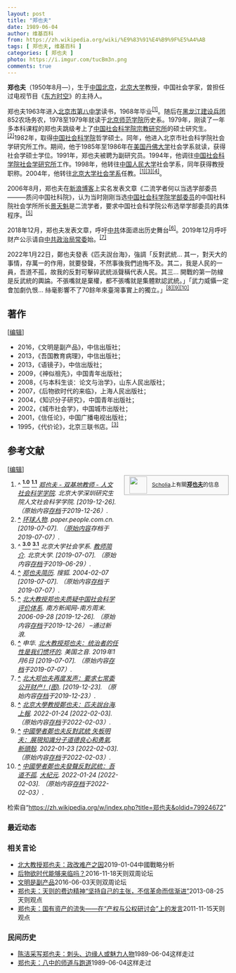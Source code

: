 ```yaml
---
layout: post
title: "郑也夫"
date: 1989-06-04
author: 维基百科
from: https://zh.wikipedia.org/wiki/%E9%83%91%E4%B9%9F%E5%A4%AB
tags: [ 郑也夫, 维基百科 ]
categories: [ 郑也夫 ]
photo: https://i.imgur.com/tucBm3n.png
comments: true
---
```

<div class="mw-content-ltr mw-parser-output" lang="zh" dir="ltr"><style data-mw-deduplicate="TemplateStyles:r83732082">.mw-parser-output .infobox-subbox{padding:0;border:none;margin:-3px;width:auto;min-width:100%;font-size:100%;clear:none;float:none;background-color:transparent}.mw-parser-output .infobox-3cols-child{margin:auto}.mw-parser-output .infobox .navbar{font-size:100%}body.skin-minerva .mw-parser-output .infobox-header,body.skin-minerva .mw-parser-output .infobox-subheader,body.skin-minerva .mw-parser-output .infobox-above,body.skin-minerva .mw-parser-output .infobox-title,body.skin-minerva .mw-parser-output .infobox-image,body.skin-minerva .mw-parser-output .infobox-full-data,body.skin-minerva .mw-parser-output .infobox-below{text-align:center}@media screen{html.skin-theme-clientpref-night .mw-parser-output .infobox-full-data:not(.notheme)>div:not(.notheme)[style]{background:#1f1f23!important;color:#f8f9fa}@media screen and (prefers-color-scheme:dark){html.skin-theme-clientpref-os .mw-parser-output .infobox-full-data:not(.notheme) div:not(.notheme){background:#1f1f23!important;color:#f8f9fa}}html.skin-theme-clientpref-night .mw-parser-output .infobox td div:not(.notheme)[style]{background:transparent!important;color:var(--color-base,#202122)}@media screen and (prefers-color-scheme:dark){html.skin-theme-clientpref-os .mw-parser-output .infobox td div:not(.notheme)[style]{background:transparent!important;color:var(--color-base,#202122)}}html.skin-theme-clientpref-night .mw-parser-output .infobox td div.NavHead:not(.notheme)[style]{background:transparent!important}}@media screen and (prefers-color-scheme:dark){html.skin-theme-clientpref-os .mw-parser-output .infobox td div.NavHead:not(.notheme)[style]{background:transparent!important}}@media(min-width:640px){body.skin--responsive .mw-parser-output .infobox-table{display:table!important}body.skin--responsive .mw-parser-output .infobox-table>caption{display:table-caption!important}body.skin--responsive .mw-parser-output .infobox-table>tbody{display:table-row-group}body.skin--responsive .mw-parser-output .infobox-table tr{display:table-row!important}body.skin--responsive .mw-parser-output .infobox-table th,body.skin--responsive .mw-parser-output .infobox-table td{padding-left:inherit;padding-right:inherit}}</style><link rel="mw-deduplicated-inline-style" href="mw-data:TemplateStyles:r83732082">
<p><b>郑也夫</b>（1950年8月<span class="useeditintro" title="Template:BLP editintro">—</span>），生于<a href="/wiki/%E4%B8%AD%E8%8F%AF%E4%BA%BA%E6%B0%91%E5%85%B1%E5%92%8C%E5%9C%8B" class="mw-redirect" title="中華人民共和國">中国</a><a href="/wiki/%E5%8C%97%E4%BA%AC" class="mw-redirect" title="北京">北京</a>，<a href="/wiki/%E5%8C%97%E4%BA%AC%E5%A4%A7%E5%AD%A6" title="北京大学">北京大学</a>教授，中国社会学家，曾担任过电视节目《<a href="/wiki/%E4%B8%9C%E6%96%B9%E6%97%B6%E7%A9%BA" title="东方时空">东方时空</a>》的主持人。
</p>
<div class="mw-heading mw-heading2"></div>
<p>郑也夫1963年进入<a href="/wiki/%E5%8C%97%E4%BA%AC%E5%B8%82%E7%AC%AC%E5%85%AB%E4%B8%AD%E5%AD%A6" title="北京市第八中学">北京市第八中学</a>读书，1968年毕业<sup id="cite_ref-pkusz_1-0" class="reference"><a href="#cite_note-pkusz-1"><span class="cite-bracket">[</span>1<span class="cite-bracket">]</span></a></sup>。随后在<a href="/wiki/%E9%BB%91%E9%BE%99%E6%B1%9F%E5%BB%BA%E8%AE%BE%E5%85%B5%E5%9B%A2" class="mw-redirect" title="黑龙江建设兵团">黑龙江建设兵团</a>852农场务农，1978至1979年就读于<a href="/wiki/%E5%8C%97%E4%BA%AC%E5%B8%AB%E7%AF%84%E5%AD%B8%E9%99%A2" class="mw-redirect" title="北京師範學院">北京师范学院</a>历史系。1979年，刚读了一年多本科课程的郑也夫跳级考上了<a href="/w/index.php?title=%E4%B8%AD%E5%9B%BD%E7%A4%BE%E4%BC%9A%E7%A7%91%E5%AD%A6%E9%99%A2%E5%AE%97%E6%95%99%E7%A0%94%E7%A9%B6%E6%89%80&amp;action=edit&amp;redlink=1" class="new" title="中国社会科学院宗教研究所（页面不存在）">中国社会科学院宗教研究所</a>的硕士研究生。<sup id="cite_ref-2" class="reference"><a href="#cite_note-2"><span class="cite-bracket">[</span>2<span class="cite-bracket">]</span></a></sup>1982年，取得<a href="/wiki/%E4%B8%AD%E5%9B%BD%E7%A4%BE%E4%BC%9A%E7%A7%91%E5%AD%A6%E9%99%A2" title="中国社会科学院">中国社会科学院</a>哲学硕士。同年，他进入北京市社会科学院社会学研究所工作。期间，他于1985年至1986年在<a href="/wiki/%E7%BE%8E%E5%9B%BD" title="美国">美国</a><a href="/wiki/%E4%B8%B9%E4%BD%9B%E5%A4%A7%E5%AD%B8" title="丹佛大學">丹佛大学</a>社会学系就读，获得社会学硕士学位。1991年，郑也夫被聘为副研究员。1994年，他调往<a href="/wiki/%E4%B8%AD%E5%9B%BD%E7%A4%BE%E4%BC%9A%E7%A7%91%E5%AD%A6%E9%99%A2%E7%A4%BE%E4%BC%9A%E5%AD%A6%E7%A0%94%E7%A9%B6%E6%89%80" title="中国社会科学院社会学研究所">中国社会科学院社会学研究所</a>工作。1998年，他转往<a href="/wiki/%E4%B8%AD%E5%9B%BD%E4%BA%BA%E6%B0%91%E5%A4%A7%E5%AD%A6" title="中国人民大学">中国人民大学</a>社会学系，同年获得教授职称。2004年，他转往<a href="/wiki/%E5%8C%97%E4%BA%AC%E5%A4%A7%E5%AD%A6%E7%A4%BE%E4%BC%9A%E5%AD%A6%E7%B3%BB" title="北京大学社会学系">北京大学社会学系</a>任教。<sup id="cite_ref-pkusz_1-1" class="reference"><a href="#cite_note-pkusz-1"><span class="cite-bracket">[</span>1<span class="cite-bracket">]</span></a></sup><sup id="cite_ref-bjdx_3-0" class="reference"><a href="#cite_note-bjdx-3"><span class="cite-bracket">[</span>3<span class="cite-bracket">]</span></a></sup><sup id="cite_ref-4" class="reference"><a href="#cite_note-4"><span class="cite-bracket">[</span>4<span class="cite-bracket">]</span></a></sup>。
</p><p>2006年8月，郑也夫在<a href="/wiki/%E6%96%B0%E6%B5%AA%E5%8D%9A%E5%AE%A2" title="新浪博客">新浪博客</a>上实名发表文章《二流学者何以当选学部委员———质问中国社科院》，认为当时刚刚当选<a href="/wiki/%E4%B8%AD%E5%9B%BD%E7%A4%BE%E4%BC%9A%E7%A7%91%E5%AD%A6%E9%99%A2%E5%AD%A6%E9%83%A8%E5%A7%94%E5%91%98" title="中国社会科学院学部委员">中国社会科学院学部委员</a>的中国社科院社会学所所长<a href="/wiki/%E6%99%AF%E5%A4%A9%E9%AD%81" title="景天魁">景天魁</a>是二流学者，要求中国社会科学院公布选举学部委员的具体程序。<sup id="cite_ref-5" class="reference"><a href="#cite_note-5"><span class="cite-bracket">[</span>5<span class="cite-bracket">]</span></a></sup>
</p><p>2018年12月，郑也夫发表文章，呼吁<a href="/wiki/%E4%B8%AD%E5%85%B1" class="mw-redirect" title="中共">中共</a>体面退出历史舞台<sup id="cite_ref-6" class="reference"><a href="#cite_note-6"><span class="cite-bracket">[</span>6<span class="cite-bracket">]</span></a></sup>。2019年12月呼吁财产公示请自<a href="/wiki/%E4%B8%AD%E5%85%B1%E6%94%BF%E6%B2%BB%E5%B1%80%E5%B8%B8%E5%A7%94" class="mw-redirect" title="中共政治局常委">中共政治局常委</a>始。<sup id="cite_ref-7" class="reference"><a href="#cite_note-7"><span class="cite-bracket">[</span>7<span class="cite-bracket">]</span></a></sup>
</p><p>2022年1月22日，鄭也夫發表《匹夫說台海》，強調「反對武統… 其一，對天大的事情，存萬一的作用，就要發聲，不然事後我們追悔不及。其二，我是人民的一員，吾道不孤，故我的反對可擊碎武統派聲稱代表人民。其三... 開戰的第一防線是反武統的輿論。不張嘴就是棄權，都不張嘴就是集體默認武統。」「武力威懾一定會加劇仇恨... 絲毫影響不了70餘年來臺灣事實上的獨立。」<sup id="cite_ref-8" class="reference"><a href="#cite_note-8"><span class="cite-bracket">[</span>8<span class="cite-bracket">]</span></a></sup><sup id="cite_ref-9" class="reference"><a href="#cite_note-9"><span class="cite-bracket">[</span>9<span class="cite-bracket">]</span></a></sup><sup id="cite_ref-10" class="reference"><a href="#cite_note-10"><span class="cite-bracket">[</span>10<span class="cite-bracket">]</span></a></sup>
</p>
<div class="mw-heading mw-heading2"><h2 id="著作"><span id=".E8.91.97.E4.BD.9C"></span>著作</h2><span class="mw-editsection"><span class="mw-editsection-bracket">[</span><a href="/w/index.php?title=%E9%83%91%E4%B9%9F%E5%A4%AB&amp;action=edit&amp;section=2" title="编辑章节：著作"><span>编辑</span></a><span class="mw-editsection-bracket">]</span></span></div>
<ul><li>2016，《文明是副产品》，中信出版社；</li>
<li>2013，《吾国教育病理》，中信出版社；</li>
<li>2013，《语镜子》，中信出版社；</li>
<li>2009，《神似祖先》，中国青年出版社；</li>
<li>2008，《与本科生谈：论文与治学》，山东人民出版社；</li>
<li>2007，《后物欲时代的来临》，上海人民出版社；</li>
<li>2004，《知识分子研究》，中国青年出版社；</li>
<li>2002，《城市社会学》，中国城市出版社；</li>
<li>2001，《信任论》，中国广播电视出版社；</li>
<li>1995，《代价论》，北京三联书店。<sup id="cite_ref-bjdx_3-1" class="reference"><a href="#cite_note-bjdx-3"><span class="cite-bracket">[</span>3<span class="cite-bracket">]</span></a></sup></li></ul>
<div class="mw-heading mw-heading2"><h2 id="参考文献"><span id=".E5.8F.82.E8.80.83.E6.96.87.E7.8C.AE"></span>参考文献</h2><span class="mw-editsection"><span class="mw-editsection-bracket">[</span><a href="/w/index.php?title=%E9%83%91%E4%B9%9F%E5%A4%AB&amp;action=edit&amp;section=3" title="编辑章节：参考文献"><span>编辑</span></a><span class="mw-editsection-bracket">]</span></span></div>
<style data-mw-deduplicate="TemplateStyles:r82655521">.mw-parser-output .side-box{margin:4px 0;box-sizing:border-box;border:1px solid #aaa;font-size:88%;line-height:1.25em;background-color:#f9f9f9;display:flow-root}.mw-parser-output .side-box-abovebelow,.mw-parser-output .side-box-text{padding:0.25em 0.9em}.mw-parser-output .side-box-image{padding:2px 0 2px 0.9em;text-align:center}.mw-parser-output .side-box-imageright{padding:2px 0.9em 2px 0;text-align:center}@media(min-width:500px){.mw-parser-output .side-box-flex{display:flex;align-items:center}.mw-parser-output .side-box-text{flex:1}}@media(min-width:720px){.mw-parser-output .side-box{width:238px}.mw-parser-output .side-box-right{clear:right;float:right;margin-left:1em}.mw-parser-output .side-box-left{margin-right:1em}}</style><div class="side-box metadata side-box-right"><style data-mw-deduplicate="TemplateStyles:r82655520">.mw-parser-output .plainlist ol,.mw-parser-output .plainlist ul{line-height:inherit;list-style:none;margin:0;padding:0}.mw-parser-output .plainlist ol li,.mw-parser-output .plainlist ul li{margin-bottom:0}</style>
<div class="side-box-flex">
<div class="side-box-image"><span class="noviewer" typeof="mw:File"><span><img alt="" src="//upload.wikimedia.org/wikipedia/commons/thumb/3/32/Scholia_logo.svg/40px-Scholia_logo.svg.png" decoding="async" width="40" height="39" class="mw-file-element" srcset="//upload.wikimedia.org/wikipedia/commons/thumb/3/32/Scholia_logo.svg/60px-Scholia_logo.svg.png 1.5x, //upload.wikimedia.org/wikipedia/commons/thumb/3/32/Scholia_logo.svg/80px-Scholia_logo.svg.png 2x" data-file-width="107" data-file-height="104"></span></span></div>
<div class="side-box-text plainlist"><a href="https://www.wikidata.org/wiki/Wikidata:Scholia/zh" class="extiw" title="d:Wikidata:Scholia/zh">Scholia</a>上有關<b><a href="https://iw.toolforge.org/scholia/author/Q67931594" class="extiw" title="toolforge:scholia/author/Q67931594">郑也夫</a></b>的信息</div></div>
</div>
<div class="reflist columns references-column-width" style="-moz-column-width: 30em; -webkit-column-width: 30em; column-width: 30em; list-style-type: decimal;">
<ol class="references">
<li id="cite_note-pkusz-1"><span class="mw-cite-backlink">^ <a href="#cite_ref-pkusz_1-0"><sup><b>1.0</b></sup></a> <a href="#cite_ref-pkusz_1-1"><sup><b>1.1</b></sup></a></span> <span class="reference-text"><cite class="citation web"><a rel="nofollow" class="external text" href="http://rw.pkusz.edu.cn/article-1506-34.html">郑也夫 - 双基地教师 - 人文社会科学学院</a>. 北京大学深圳研究生院人文社会科学学院.  <span class="reference-accessdate"> [<span class="nowrap">2019-12-26</span>]</span>. （原始内容<a rel="nofollow" class="external text" href="https://web.archive.org/web/20191226023632/http://rw.pkusz.edu.cn/article-1506-34.html">存档</a>于2019-12-26）.</cite><span title="ctx_ver=Z39.88-2004&amp;rfr_id=info%3Asid%2Fzh.wikipedia.org%3A%E9%83%91%E4%B9%9F%E5%A4%AB&amp;rft.atitle=%E9%83%91%E4%B9%9F%E5%A4%AB+-+%E5%8F%8C%E5%9F%BA%E5%9C%B0%E6%95%99%E5%B8%88+-+%E4%BA%BA%E6%96%87%E7%A4%BE%E4%BC%9A%E7%A7%91%E5%AD%A6%E5%AD%A6%E9%99%A2&amp;rft.genre=unknown&amp;rft.jtitle=%E5%8C%97%E4%BA%AC%E5%A4%A7%E5%AD%A6%E6%B7%B1%E5%9C%B3%E7%A0%94%E7%A9%B6%E7%94%9F%E9%99%A2%E4%BA%BA%E6%96%87%E7%A4%BE%E4%BC%9A%E7%A7%91%E5%AD%A6%E5%AD%A6%E9%99%A2&amp;rft_id=http%3A%2F%2Frw.pkusz.edu.cn%2Farticle-1506-34.html&amp;rft_val_fmt=info%3Aofi%2Ffmt%3Akev%3Amtx%3Ajournal" class="Z3988"><span style="display:none;">&nbsp;</span></span></span>
</li>
<li id="cite_note-2"><span class="mw-cite-backlink"><b><a href="#cite_ref-2">^</a></b></span> <span class="reference-text"><cite class="citation web"><a rel="nofollow" class="external text" href="https://web.archive.org/web/20190707115948/http://paper.people.com.cn/hqrw/html/2014-01/16/content_1378457.htm">环球人物</a>. paper.people.com.cn.  <span class="reference-accessdate"> [<span class="nowrap">2019-07-07</span>]</span>. （<a rel="nofollow" class="external text" href="http://paper.people.com.cn/hqrw/html/2014-01/16/content_1378457.htm">原始内容</a>存档于2019-07-07）.</cite><span title="ctx_ver=Z39.88-2004&amp;rfr_id=info%3Asid%2Fzh.wikipedia.org%3A%E9%83%91%E4%B9%9F%E5%A4%AB&amp;rft.atitle=%E7%8E%AF%E7%90%83%E4%BA%BA%E7%89%A9&amp;rft.genre=unknown&amp;rft.jtitle=paper.people.com.cn&amp;rft_id=http%3A%2F%2Fpaper.people.com.cn%2Fhqrw%2Fhtml%2F2014-01%2F16%2Fcontent_1378457.htm&amp;rft_val_fmt=info%3Aofi%2Ffmt%3Akev%3Amtx%3Ajournal" class="Z3988"><span style="display:none;">&nbsp;</span></span></span>
</li>
<li id="cite_note-bjdx-3"><span class="mw-cite-backlink">^ <a href="#cite_ref-bjdx_3-0"><sup><b>3.0</b></sup></a> <a href="#cite_ref-bjdx_3-1"><sup><b>3.1</b></sup></a></span> <span class="reference-text"><cite class="citation web">北京大学社会学系. <a rel="nofollow" class="external text" href="http://www.shehui.pku.edu.cn/sz/content.aspx?nodeid=586">教师简介</a>. 北京大学.  <span class="reference-accessdate"> [<span class="nowrap">2019-07-07</span>]</span>. （原始内容<a rel="nofollow" class="external text" href="https://web.archive.org/web/20190629211039/http://www.shehui.pku.edu.cn/sz/content.aspx?nodeid=586">存档</a>于2019-06-29）.</cite><span title="ctx_ver=Z39.88-2004&amp;rfr_id=info%3Asid%2Fzh.wikipedia.org%3A%E9%83%91%E4%B9%9F%E5%A4%AB&amp;rft.atitle=%E6%95%99%E5%B8%88%E7%AE%80%E4%BB%8B&amp;rft.au=%E5%8C%97%E4%BA%AC%E5%A4%A7%E5%AD%A6%E7%A4%BE%E4%BC%9A%E5%AD%A6%E7%B3%BB&amp;rft.genre=unknown&amp;rft.jtitle=%E5%8C%97%E4%BA%AC%E5%A4%A7%E5%AD%A6&amp;rft_id=http%3A%2F%2Fwww.shehui.pku.edu.cn%2Fsz%2Fcontent.aspx%3Fnodeid%3D586&amp;rft_val_fmt=info%3Aofi%2Ffmt%3Akev%3Amtx%3Ajournal" class="Z3988"><span style="display:none;">&nbsp;</span></span></span>
</li>
<li id="cite_note-4"><span class="mw-cite-backlink"><b><a href="#cite_ref-4">^</a></b></span> <span class="reference-text"><cite class="citation web"><a rel="nofollow" class="external text" href="http://auto.sohu.com/2004/02/07/29/article218972972.shtml">郑也夫简历</a>. 搜狐. 2004-02-07 <span class="reference-accessdate"> [<span class="nowrap">2019-07-07</span>]</span>. （原始内容<a rel="nofollow" class="external text" href="https://web.archive.org/web/20190707120610/http://auto.sohu.com/2004/02/07/29/article218972972.shtml">存档</a>于2019-07-07）.</cite><span title="ctx_ver=Z39.88-2004&amp;rfr_id=info%3Asid%2Fzh.wikipedia.org%3A%E9%83%91%E4%B9%9F%E5%A4%AB&amp;rft.atitle=%E9%83%91%E4%B9%9F%E5%A4%AB%E7%AE%80%E5%8E%86&amp;rft.date=2004-02-07&amp;rft.genre=unknown&amp;rft.jtitle=%E6%90%9C%E7%8B%90&amp;rft_id=http%3A%2F%2Fauto.sohu.com%2F2004%2F02%2F07%2F29%2Farticle218972972.shtml&amp;rft_val_fmt=info%3Aofi%2Ffmt%3Akev%3Amtx%3Ajournal" class="Z3988"><span style="display:none;">&nbsp;</span></span></span>
</li>
<li id="cite_note-5"><span class="mw-cite-backlink"><b><a href="#cite_ref-5">^</a></b></span> <span class="reference-text"><cite class="citation news"><a rel="nofollow" class="external text" href="http://news.sina.com.cn/c/2006-09-28/144110132435s.shtml">北大教授郑也夫质疑中国社会科学评价体系</a>. 南方新闻网-南方周末. 2006-09-28 <span class="reference-accessdate"> [<span class="nowrap">2019-12-26</span>]</span>. （原始内容<a rel="nofollow" class="external text" href="https://web.archive.org/web/20191226024307/http://news.sina.com.cn/c/2006-09-28/144110132435s.shtml">存档</a>于2019-12-26） –通过新浪.</cite><span title="ctx_ver=Z39.88-2004&amp;rfr_id=info%3Asid%2Fzh.wikipedia.org%3A%E9%83%91%E4%B9%9F%E5%A4%AB&amp;rft.atitle=%E5%8C%97%E5%A4%A7%E6%95%99%E6%8E%88%E9%83%91%E4%B9%9F%E5%A4%AB%E8%B4%A8%E7%96%91%E4%B8%AD%E5%9B%BD%E7%A4%BE%E4%BC%9A%E7%A7%91%E5%AD%A6%E8%AF%84%E4%BB%B7%E4%BD%93%E7%B3%BB&amp;rft.date=2006-09-28&amp;rft.genre=article&amp;rft.jtitle=%E5%8D%97%E6%96%B9%E6%96%B0%E9%97%BB%E7%BD%91-%E5%8D%97%E6%96%B9%E5%91%A8%E6%9C%AB&amp;rft_id=http%3A%2F%2Fnews.sina.com.cn%2Fc%2F2006-09-28%2F144110132435s.shtml&amp;rft_val_fmt=info%3Aofi%2Ffmt%3Akev%3Amtx%3Ajournal" class="Z3988"><span style="display:none;">&nbsp;</span></span></span>
</li>
<li id="cite_note-6"><span class="mw-cite-backlink"><b><a href="#cite_ref-6">^</a></b></span> <span class="reference-text"><cite class="citation news">申华. <a rel="nofollow" class="external text" href="https://www.voachinese.com/a/Peking-University-Professor-On-China-Political-Reform-20190106/4730770.html">北大教授郑也夫：统治者的任性是我们惯坏的</a>. 美国之音. 2019年1月6日 <span class="reference-accessdate"> [<span class="nowrap">2019-07-07</span>]</span>. （原始内容<a rel="nofollow" class="external text" href="https://web.archive.org/web/20190707121450/https://www.voachinese.com/a/Peking-University-Professor-On-China-Political-Reform-20190106/4730770.html">存档</a>于2019-07-07）.</cite><span title="ctx_ver=Z39.88-2004&amp;rfr_id=info%3Asid%2Fzh.wikipedia.org%3A%E9%83%91%E4%B9%9F%E5%A4%AB&amp;rft.atitle=%E5%8C%97%E5%A4%A7%E6%95%99%E6%8E%88%E9%83%91%E4%B9%9F%E5%A4%AB%EF%BC%9A%E7%BB%9F%E6%B2%BB%E8%80%85%E7%9A%84%E4%BB%BB%E6%80%A7%E6%98%AF%E6%88%91%E4%BB%AC%E6%83%AF%E5%9D%8F%E7%9A%84&amp;rft.au=%E7%94%B3%E5%8D%8E&amp;rft.date=2019-01-06&amp;rft.genre=article&amp;rft_id=https%3A%2F%2Fwww.voachinese.com%2Fa%2FPeking-University-Professor-On-China-Political-Reform-20190106%2F4730770.html&amp;rft_val_fmt=info%3Aofi%2Ffmt%3Akev%3Amtx%3Ajournal" class="Z3988"><span style="display:none;">&nbsp;</span></span></span>
</li>
<li id="cite_note-7"><span class="mw-cite-backlink"><b><a href="#cite_ref-7">^</a></b></span> <span class="reference-text"><cite class="citation web"><a rel="nofollow" class="external text" href="https://www.wenxuecity.com/news/2019/12/23/8967060.html">北大郑也夫再度发声：要求七常委公开财产！(图)</a>.  <span class="reference-accessdate"> [<span class="nowrap">2019-12-23</span>]</span>. （原始内容<a rel="nofollow" class="external text" href="https://web.archive.org/web/20191223191613/https://www.wenxuecity.com/news/2019/12/23/8967060.html">存档</a>于2019-12-23）.</cite><span title="ctx_ver=Z39.88-2004&amp;rfr_id=info%3Asid%2Fzh.wikipedia.org%3A%E9%83%91%E4%B9%9F%E5%A4%AB&amp;rft.btitle=%E5%8C%97%E5%A4%A7%E9%83%91%E4%B9%9F%E5%A4%AB%E5%86%8D%E5%BA%A6%E5%8F%91%E5%A3%B0%EF%BC%9A%E8%A6%81%E6%B1%82%E4%B8%83%E5%B8%B8%E5%A7%94%E5%85%AC%E5%BC%80%E8%B4%A2%E4%BA%A7%EF%BC%81%28%E5%9B%BE%29&amp;rft.genre=unknown&amp;rft_id=https%3A%2F%2Fwww.wenxuecity.com%2Fnews%2F2019%2F12%2F23%2F8967060.html&amp;rft_val_fmt=info%3Aofi%2Ffmt%3Akev%3Amtx%3Abook" class="Z3988"><span style="display:none;">&nbsp;</span></span></span>
</li>
<li id="cite_note-8"><span class="mw-cite-backlink"><b><a href="#cite_ref-8">^</a></b></span> <span class="reference-text"><cite class="citation news"><a rel="nofollow" class="external text" href="https://www.upmedia.mg/news_info.php?SerialNo=136171&amp;Type=2">北京大學教授鄭也夫：匹夫說台海</a>. <a href="/wiki/%E4%B8%8A%E5%A0%B1" title="上報">上報</a>. 2022-01-24 <span class="reference-accessdate"> [<span class="nowrap">2022-02-03</span>]</span>. （原始内容<a rel="nofollow" class="external text" href="https://web.archive.org/web/20220203141659/https://www.upmedia.mg/news_info.php?SerialNo=136171&amp;Type=2">存档</a>于2022-02-03）.</cite><span title="ctx_ver=Z39.88-2004&amp;rfr_id=info%3Asid%2Fzh.wikipedia.org%3A%E9%83%91%E4%B9%9F%E5%A4%AB&amp;rft.atitle=%E5%8C%97%E4%BA%AC%E5%A4%A7%E5%AD%B8%E6%95%99%E6%8E%88%E9%84%AD%E4%B9%9F%E5%A4%AB%EF%BC%9A%E5%8C%B9%E5%A4%AB%E8%AA%AA%E5%8F%B0%E6%B5%B7&amp;rft.date=2022-01-24&amp;rft.genre=article&amp;rft.jtitle=%E4%B8%8A%E5%A0%B1&amp;rft_id=https%3A%2F%2Fwww.upmedia.mg%2Fnews_info.php%3FSerialNo%3D136171%26Type%3D2&amp;rft_val_fmt=info%3Aofi%2Ffmt%3Akev%3Amtx%3Ajournal" class="Z3988"><span style="display:none;">&nbsp;</span></span></span>
</li>
<li id="cite_note-9"><span class="mw-cite-backlink"><b><a href="#cite_ref-9">^</a></b></span> <span class="reference-text"><cite class="citation news"><a rel="nofollow" class="external text" href="https://newtalk.tw/news/view/2022-01-23/700794?utm_source=dable&amp;utm_medium=referral">中國學者鄭也夫反對武統 矢板明夫：展現知識分子道德良心和勇氣</a>. <a href="/wiki/%E6%96%B0%E9%A0%AD%E6%AE%BC" class="mw-redirect" title="新頭殼">新頭殼</a>. 2022-01-23 <span class="reference-accessdate"> [<span class="nowrap">2022-02-03</span>]</span>. （原始内容<a rel="nofollow" class="external text" href="https://web.archive.org/web/20220203130626/https://newtalk.tw/news/view/2022-01-23/700794?utm_source=dable&amp;utm_medium=referral">存档</a>于2022-02-03）.</cite><span title="ctx_ver=Z39.88-2004&amp;rfr_id=info%3Asid%2Fzh.wikipedia.org%3A%E9%83%91%E4%B9%9F%E5%A4%AB&amp;rft.atitle=%E4%B8%AD%E5%9C%8B%E5%AD%B8%E8%80%85%E9%84%AD%E4%B9%9F%E5%A4%AB%E5%8F%8D%E5%B0%8D%E6%AD%A6%E7%B5%B1+%E7%9F%A2%E6%9D%BF%E6%98%8E%E5%A4%AB%EF%BC%9A%E5%B1%95%E7%8F%BE%E7%9F%A5%E8%AD%98%E5%88%86%E5%AD%90%E9%81%93%E5%BE%B7%E8%89%AF%E5%BF%83%E5%92%8C%E5%8B%87%E6%B0%A3&amp;rft.date=2022-01-23&amp;rft.genre=article&amp;rft.jtitle=%E6%96%B0%E9%A0%AD%E6%AE%BC&amp;rft_id=https%3A%2F%2Fnewtalk.tw%2Fnews%2Fview%2F2022-01-23%2F700794%3Futm_source%3Ddable%26utm_medium%3Dreferral&amp;rft_val_fmt=info%3Aofi%2Ffmt%3Akev%3Amtx%3Ajournal" class="Z3988"><span style="display:none;">&nbsp;</span></span></span>
</li>
<li id="cite_note-10"><span class="mw-cite-backlink"><b><a href="#cite_ref-10">^</a></b></span> <span class="reference-text"><cite class="citation news"><a rel="nofollow" class="external text" href="https://www.epochtimes.com/b5/22/1/24/n13525037.htm">中國學者鄭也夫發聲反對武統：吾道不孤</a>. <a href="/wiki/%E5%A4%A7%E7%B4%80%E5%85%83" class="mw-redirect" title="大紀元">大紀元</a>. 2022-01-24 <span class="reference-accessdate"> [<span class="nowrap">2022-02-03</span>]</span>. （原始内容<a rel="nofollow" class="external text" href="https://web.archive.org/web/20220203214223/https://www.epochtimes.com/b5/22/1/24/n13525037.htm">存档</a>于2022-02-03）.</cite><span title="ctx_ver=Z39.88-2004&amp;rfr_id=info%3Asid%2Fzh.wikipedia.org%3A%E9%83%91%E4%B9%9F%E5%A4%AB&amp;rft.atitle=%E4%B8%AD%E5%9C%8B%E5%AD%B8%E8%80%85%E9%84%AD%E4%B9%9F%E5%A4%AB%E7%99%BC%E8%81%B2%E5%8F%8D%E5%B0%8D%E6%AD%A6%E7%B5%B1%EF%BC%9A%E5%90%BE%E9%81%93%E4%B8%8D%E5%AD%A4&amp;rft.date=2022-01-24&amp;rft.genre=article&amp;rft.jtitle=%E5%A4%A7%E7%B4%80%E5%85%83&amp;rft_id=https%3A%2F%2Fwww.epochtimes.com%2Fb5%2F22%2F1%2F24%2Fn13525037.htm&amp;rft_val_fmt=info%3Aofi%2Ffmt%3Akev%3Amtx%3Ajournal" class="Z3988"><span style="display:none;">&nbsp;</span></span></span>
</li>
</ol></div>

<!-- 
NewPP limit report
Parsed by mw‐api‐int.eqiad.main‐56c65b7f5b‐q742c
Cached time: 20240811122456
Cache expiry: 2592000
Reduced expiry: false
Complications: []
CPU time usage: 0.617 seconds
Real time usage: 0.733 seconds
Preprocessor visited node count: 3109/1000000
Post‐expand include size: 43278/2097152 bytes
Template argument size: 3415/2097152 bytes
Highest expansion depth: 13/100
Expensive parser function count: 11/500
Unstrip recursion depth: 0/20
Unstrip post‐expand size: 22378/5000000 bytes
Lua time usage: 0.338/10.000 seconds
Lua memory usage: 5360427/52428800 bytes
Number of Wikibase entities loaded: 1/400
-->
<!--
Transclusion expansion time report (%,ms,calls,template)
100.00%  642.421      1 -total
 44.04%  282.940      1 Template:Infobox_academic
 25.49%  163.759      3 Template:Infobox
 23.93%  153.755      1 Template:Reflist
 13.28%   85.321      5 Template:Cite_web
 12.07%   77.547      1 Template:Infobox_person/core
 10.61%   68.145      1 Template:Scholia
 10.35%   66.513      1 Template:Authority_control
 10.15%   65.218      1 Template:Side_box
  7.25%   46.584      5 Template:Cite_news
-->

<!-- Saved in parser cache with key zhwiki:pcache:idhash:6646596-0!canonical!zh and timestamp 20240811122456 and revision id 79924672. Rendering was triggered because: api-parse
 -->
</div><!--esi <esi:include src="/esitest-fa8a495983347898/content" /> --><noscript><img src="https://login.wikimedia.org/wiki/Special:CentralAutoLogin/start?type=1x1" alt="" width="1" height="1" style="border: none; position: absolute;"></noscript>
<div class="printfooter" data-nosnippet="">检索自“<a dir="ltr" href="https://zh.wikipedia.org/w/index.php?title=郑也夫&amp;oldid=79924672">https://zh.wikipedia.org/w/index.php?title=郑也夫&amp;oldid=79924672</a>”</div><div id="recent-news"><h3>最近动态</h3><ul></ul></div><div id="open-opinion"><h3>相关言论</h3><ul><li><a href="https://nodebe4.github.io/opinion/2019-01-04/%E5%8C%97%E5%A4%A7%E6%95%99%E6%8E%88%E9%83%91%E4%B9%9F%E5%A4%AB-%E6%94%BF%E6%94%B9%E9%9A%BE%E4%BA%A7%E4%B9%8B%E5%9B%A0/" title="">北大教授郑也夫：政改难产之因</a><time>2019-01-04</time><a class="tag">中國戰略分析</a></li>
<li><a href="https://nodebe4.github.io/opinion/2016-11-18/%E5%90%8E%E7%89%A9%E6%AC%B2%E6%97%B6%E4%BB%A3%E8%83%BD%E5%A4%9F%E6%9D%A5%E4%B8%B4%E5%90%97/" title="郑也夫">后物欲时代能够来临吗？</a><time>2016-11-18</time><a class="tag">天则双周论坛</a></li>
<li><a href="https://nodebe4.github.io/opinion/2016-06-03/%E6%96%87%E6%98%8E%E6%98%AF%E5%89%AF%E4%BA%A7%E5%93%81/" title="郑也夫">文明是副产品</a><time>2016-06-03</time><a class="tag">天则双周论坛</a></li>
<li><a href="https://nodebe4.github.io/opinion/2013-08-25/%E9%83%91%E4%B9%9F%E5%A4%AB-%E5%A4%A9%E5%88%99%E7%9A%84%E8%B4%B9%E8%BE%B9%E7%B2%BE%E7%A5%9E-%E5%9D%9A%E6%8C%81%E8%87%AA%E5%B7%B1%E7%9A%84%E4%B8%BB%E5%BC%A0-%E4%B8%8D%E4%BF%A1%E9%9D%A9%E5%91%BD%E8%80%8C%E4%BF%A1%E6%B8%90%E8%BF%9B/" title="郑也夫">郑也夫：天则的费边精神“坚持自己的主张，不信革命而信渐进”</a><time>2013-08-25</time><a class="tag">天则观点</a></li>
<li><a href="https://nodebe4.github.io/opinion/2011-11-15/%E9%83%91%E4%B9%9F%E5%A4%AB-%E5%9B%BD%E6%9C%89%E8%B5%84%E4%BA%A7%E7%9A%84%E6%B5%81%E5%A4%B1-%E5%9C%A8-%E4%BA%A7%E6%9D%83%E4%B8%8E%E5%85%AC%E6%9D%83%E7%A0%94%E8%AE%A8%E4%BC%9A-%E4%B8%8A%E7%9A%84%E5%8F%91%E8%A8%80/" title="郑也夫">郑也夫：国有资产的流失——在“产权与公权研讨会”上的发言</a><time>2011-11-15</time><a class="tag">天则观点</a></li>
</ul></div><div id="mjls-record"><h3>民间历史</h3><ul><li><a href="https://nodebe4.github.io/mjlsh/1989-06-04/%E9%99%88%E6%B4%81%E9%87%87%E5%86%99%E9%83%91%E4%B9%9F%E5%A4%AB-%E5%88%BA%E5%A4%B4-%E8%BE%B9%E7%BC%98%E4%BA%BA%E6%88%96%E9%AD%85%E5%8A%9B%E4%BA%BA%E7%89%A9/" title="陈洁采写郑也夫">陈洁采写郑也夫：刺头、边缘人或魅力人物</a><time>1989-06-04</time><a class="tag">这样走过</a></li>
<li><a href="https://nodebe4.github.io/mjlsh/1989-06-04/%E9%83%91%E4%B9%9F%E5%A4%AB-%E5%85%AB%E4%B8%AD%E7%9A%84%E5%B8%88%E9%81%93%E4%B8%8E%E8%B7%91%E9%81%93/" title="郑也夫">郑也夫：八中的师道与跑道</a><time>1989-06-04</time><a class="tag">这样走过</a></li>
</ul></div>